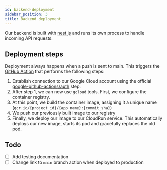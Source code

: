 ```yaml
---
id: backend-deployment
sidebar_position: 3
title: Backend deployment
---
```


Our backend is built with [nest.js](https://nestjs.com/) and runs its own process to handle incoming API requests.

## Deployment steps

Deployment always happens when a push is sent to main. This triggers
the [GitHub Action](https://github.com/gipfeli-io/gipfeli-api/blob/stage/.github/workflows/deployment.yml) that performs
the following steps:

1. Establish connection to our Google Cloud account using the official [google-github-actions/auth](https://github.com/google-github-actions/auth) step.
2. After step 1, we can now use `gcloud` tools. First, we configure the container registry.
3. At this point, we build the container image, assigning it a unique name (`gcr.io/{project_id}/{app_name}:{commit_sha}`)
4. We push our previously built image to our registry
5. Finally, we deploy our image to our CloudRun service. This automatically deploys our new image, starts its pod and gracefully replaces the old pod.

## Todo
- [ ] Add testing documentation
- [ ] Change link to `main` branch action when deployed to production